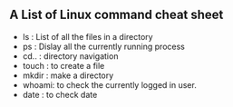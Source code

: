 ## A List of Linux command cheat sheet

- ls : List of all the files in a directory
- ps : Dislay all the currently running process
- cd.. : directory navigation
- touch : to create a file
- mkdir : make a directory
- whoami: to check the currently logged in user.
- date : to check date
